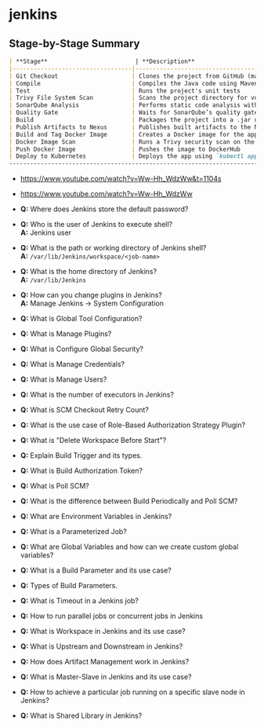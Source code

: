 # jenkins
## Stage-by-Stage Summary
```markdown
| **Stage**                         | **Description**                                                                 |
|----------------------------------|---------------------------------------------------------------------------------|
| Git Checkout                     | Clones the project from GitHub (main branch) using credentials                  |
| Compile                          | Compiles the Java code using Maven                                              |
| Test                             | Runs the project's unit tests                                                   |
| Trivy File System Scan           | Scans the project directory for vulnerabilities (Trivy FS scan)                |
| SonarQube Analysis               | Performs static code analysis with SonarQube                                    |
| Quality Gate                     | Waits for SonarQube’s quality gate result (pass/fail)                           |
| Build                            | Packages the project into a .jar using Maven                                    |
| Publish Artifacts to Nexus       | Publishes built artifacts to the Nexus repository using Maven                   |
| Build and Tag Docker Image       | Creates a Docker image for the app and tags it                                  |
| Docker Image Scan                | Runs a Trivy security scan on the Docker image                                  |
| Push Docker Image                | Pushes the image to DockerHub                                                   |
| Deploy to Kubernetes             | Deploys the app using `kubectl apply` to a Kubernetes cluster                   |
----------------------------------------------------------------------------------------------------------------------
```
  
- https://www.youtube.com/watch?v=Ww-Hh_WdzWw&t=1104s
- https://www.youtube.com/watch?v=Ww-Hh_WdzWw


- **Q:** Where does Jenkins store the default password?
- **Q:** Who is the user of Jenkins to execute shell?  
  **A:** Jenkins user
- **Q:** What is the path or working directory of Jenkins shell?  
  **A:** `/var/lib/Jenkins/workspace/<job-name>`
- **Q:** What is the home directory of Jenkins?  
  **A:** `/var/lib/Jenkins`
- **Q:** How can you change plugins in Jenkins?  
  **A:** Manage Jenkins → System Configuration
- **Q:** What is Global Tool Configuration?
- **Q:** What is Manage Plugins?
- **Q:** What is Configure Global Security?
- **Q:** What is Manage Credentials?
- **Q:** What is Manage Users?
- **Q:** What is the number of executors in Jenkins?
- **Q:** What is SCM Checkout Retry Count?
- **Q:** What is the use case of Role-Based Authorization Strategy Plugin?
- **Q:** What is "Delete Workspace Before Start"?
- **Q:** Explain Build Trigger and its types.
- **Q:** What is Build Authorization Token?
- **Q:** What is Poll SCM?
- **Q:** What is the difference between Build Periodically and Poll SCM?
- **Q:** What are Environment Variables in Jenkins?
- **Q:** What is a Parameterized Job?
- **Q:** What are Global Variables and how can we create custom global variables?
- **Q:** What is a Build Parameter and its use case?
- **Q:** Types of Build Parameters.
- **Q:** What is Timeout in a Jenkins job?
- **Q:** How to run parallel jobs or concurrent jobs in Jenkins
- **Q:** What is Workspace in Jenkins and its use case?
- **Q:** What is Upstream and Downstream in Jenkins?
- **Q:** How does Artifact Management work in Jenkins?
- **Q:** What is Master-Slave in Jenkins and its use case?
- **Q:** How to achieve a particular job running on a specific slave node in Jenkins?
- **Q:** What is Shared Library in Jenkins?


 

